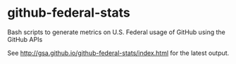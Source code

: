 # github-federal-stats
Bash scripts to generate metrics on U.S. Federal usage of GitHub using the GitHub APIs

See http://gsa.github.io/github-federal-stats/index.html for the latest output.
